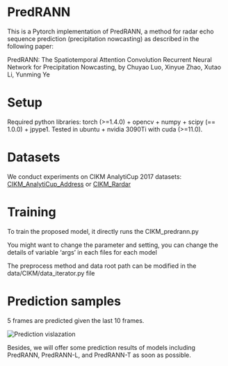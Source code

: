 # PredRANN

This is a Pytorch implementation of PredRANN, a method for radar echo sequence prediction (precipitation nowcasting) as described in the following paper:

PredRANN: The Spatiotemporal Attention Convolution Recurrent Neural Network for Precipitation Nowcasting, by Chuyao Luo, Xinyue Zhao, Xutao Li, Yunming Ye

# Setup

Required python libraries: torch (>=1.4.0) + opencv + numpy + scipy (== 1.0.0) + jpype1.
Tested in ubuntu + nvidia 3090Ti with cuda (>=11.0).

# Datasets
We conduct experiments on CIKM AnalytiCup 2017 datasets: [CIKM_AnalytiCup_Address](https://tianchi.aliyun.com/competition/entrance/231596/information) or [CIKM_Rardar](https://drive.google.com/drive/folders/1IqQyI8hTtsBbrZRRht3Es9eES_S4Qv2Y?usp=sharing) 

# Training
To train the proposed model, it directly runs the CIKM_predrann.py

You might want to change the parameter and setting, you can change the details of variable ‘args’ in each files for each model

The preprocess method and data root path can be modified in the data/CIKM/data_iterator.py file


# Prediction samples
5 frames are predicted given the last 10 frames.

![Prediction vislazation](https://github.com/luochuyao/PredRANN/tree/master/data/res.png)

Besides, we will offer some prediction results of models including PredRANN, PredRANN-L, and PredRANN-T as soon as possible.


